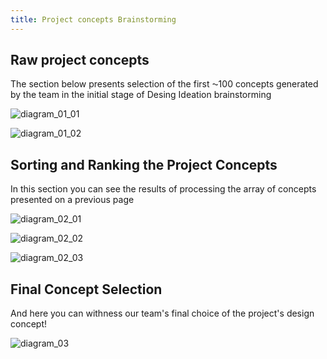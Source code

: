```yaml
---
title: Project concepts Brainstorming
---
```


## Raw project concepts

The section below presents selection of the first ⁓100 concepts generated by the team in the initial stage of Desing Ideation brainstorming

![diagram_01_01](..//01_01.png "Concept set #1")

![diagram_01_02](..//01_02.png "Concept set #2")


## Sorting and Ranking the Project Concepts

In this section you can see the results of processing the array of concepts presented on a previous page

![diagram_02_01](..//02_01.png "Concept set #1")

![diagram_02_02](..//02_02.png "Concept set #2")

![diagram_02_03](..//02_03.png "Concept set #3")

## Final Concept Selection

And here you can withness our team's final choice of the project's design concept!

![diagram_03](..//03.png "Concept set #1")


